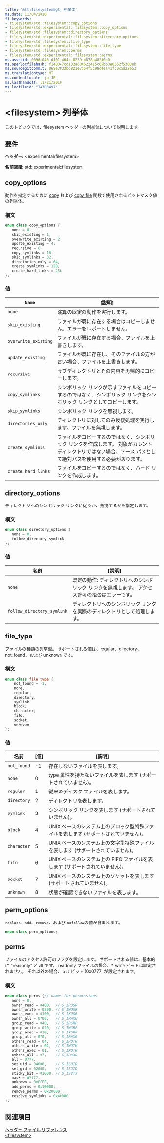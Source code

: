 ```yaml
---
title: '&lt;filesystem&gt; 列挙体'
ms.date: 11/04/2016
f1_keywords:
- filesystem/std::filesystem::copy_options
- filesystem/std::experimental::filesystem::copy_options
- filesystem/std::filesystem::directory_options
- filesystem/std::experimental::filesystem::directory_options
- filesystem/std::filesystem::file_type
- filesystem/std::experimental::filesystem::file_type
- filesystem/std::filesystem::perms
- filesystem/std::experimental::filesystem::perms
ms.assetid: 0096c046-d101-464c-8259-b878a48280b0
ms.openlocfilehash: f148347cd132a604622415c65bb3e0352f5308eb
ms.sourcegitcommit: 069e3833bd821e7d64f5c98d0ea41fc0c5d22e53
ms.translationtype: MT
ms.contentlocale: ja-JP
ms.lasthandoff: 11/21/2019
ms.locfileid: "74303497"
---
```

# <a name="ltfilesystemgt-enumerations"></a>&lt;filesystem&gt; 列挙体

このトピックでは、filesystem ヘッダーの列挙体について説明します。

## <a name="requirements"></a>要件

**ヘッダー:** \<experimental/filesystem>

**名前空間:** std::experimental::filesystem

## <a name="copy_options"></a>  copy_options

動作を指定するために [copy](filesystem-functions.md#copy) および [copy_file](filesystem-functions.md#copy_file) 関数で使用されるビットマスク値の列挙体。

### <a name="syntax"></a>構文

```cpp
enum class copy_options {
   none = 0,
   skip_existing = 1,
   overwrite_existing = 2,
   update_existing = 4,
   recursive = 8,
   copy_symlinks = 16,
   skip_symlinks = 32,
   directories_only = 64,
   create_symlinks = 128,
   create_hard_links = 256
};
```

### <a name="values"></a>値

|`Name`|[説明]|
|------------|-----------------|
|`none`|演算の既定の動作を実行します。|
|`skip_existing`|ファイルが既に存在する場合はコピーしません。エラーをレポートしません。|
|`overwrite_existing`|ファイルが既に存在する場合、ファイルを上書きします。|
|`update_existing`|ファイルが既に存在し、そのファイルの方が古い場合、ファイルを上書きします。|
|`recursive`|サブディレクトリとその内容を再帰的にコピーします。|
|`copy_symlinks`|シンボリック リンクが示すファイルをコピーするのではなく、シンボリック リンクをシンボリック リンクとしてコピーします。|
|`skip_symlinks`|シンボリック リンクを無視します。|
|`directories_only`|ディレクトリに対してのみ反復処理を実行します。ファイルを無視します。|
|`create_symlinks`|ファイルをコピーするのではなく、シンボリック リンクを作成します。 対象がカレント ディレクトリではない場合、ソース パスとして絶対パスを使用する必要があります。|
|`create_hard_links`|ファイルをコピーするのではなく、ハード リンクを作成します。|

## <a name="directory_options"></a> directory_options

ディレクトリへのシンボリック リンクに従うか、無視するかを指定します。

### <a name="syntax"></a>構文

```cpp
enum class directory_options {
   none = 0,
   follow_directory_symlink
};
```

### <a name="values"></a>値

|名前|[説明]|
|----------|-----------------|
|`none`|既定の動作: ディレクトリへのシンボリック リンクを無視します。 アクセス許可の拒否はエラーです。|
|`follow_directory_symlink`|ディレクトリへのシンボリック リンクを実際のディレクトリとして処理します。|

## <a name="file_type"></a>  file_type

ファイルの種類の列挙型。 サポートされる値は、regular、directory、not_found、および unknown です。

### <a name="syntax"></a>構文

```cpp
enum class file_type {
    not_found = -1,
    none,
    regular,
    directory,
    symlink,
    block,
    character,
    fifo,
    socket,
    unknown
};
```

### <a name="values"></a>値

|名前|[値]|[説明]|
|----------|-----------|-----------------|
|`not_found`|-1|存在しないファイルを表します。|
|`none`|0|type 属性を持たないファイルを表します (サポートされていません)。|
|`regular`|1|従来のディスク ファイルを表します。|
|`directory`|2|ディレクトリを表します。|
|`symlink`|3|シンボリック リンクを表します (サポートされていません)。|
|`block`|4|UNIX ベースのシステム上のブロック型特殊ファイルを表します (サポートされていません)。|
|`character`|5|UNIX ベースのシステム上の文字型特殊ファイルを表します (サポートされていません)。|
|`fifo`|6|UNIX ベースのシステム上の FIFO ファイルを表します (サポートされていません)。|
|`socket`|7|UNIX ベースのシステム上のソケットを表します (サポートされていません)。|
|`unknown`|8|状態が確認できないファイルを表します。|

## <a name="perm_options"></a>perm_options

`replace`、`add`、`remove`、および `nofollow`の値が含まれます。

```cpp
enum class perm_options;
```

## <a name="perms"></a>  perms

ファイルのアクセス許可のフラグを設定します。 サポートされる値は、基本的に "readonly" と all です。 readonly ファイルの場合、*_write ビットは設定されません。 それ以外の場合、 `all` ビット (0x0777) が設定されます。

### <a name="syntax"></a>構文

```cpp
enum class perms {// names for permissions
   none = 0,
   owner_read = 0400,  // S_IRUSR
   owner_write = 0200, // S_IWUSR
   owner_exec = 0100,  // S_IXUSR
   owner_all = 0700,   // S_IRWXU
   group_read = 040,   // S_IRGRP
   group_write = 020,  // S_IWGRP
   group_exec = 010,   // S_IXGRP
   group_all = 070,    // S_IRWXG
   others_read = 04,   // S_IROTH
   others_write = 02,  // S_IWOTH
   others_exec = 01,   // S_IXOTH
   others_all = 07,    // S_IRWXO
   all = 0777,
   set_uid = 04000,    // S_ISUID
   set_gid = 02000,    // S_ISGID
   sticky_bit = 01000, // S_ISVTX
   mask = 07777,
   unknown = 0xFFFF,
   add_perms = 0x10000,
   remove_perms = 0x20000,
   resolve_symlinks = 0x40000
};
```

## <a name="see-also"></a>関連項目

[ヘッダー ファイル リファレンス](../standard-library/cpp-standard-library-header-files.md)\
[\<filesystem>](../standard-library/filesystem.md)
